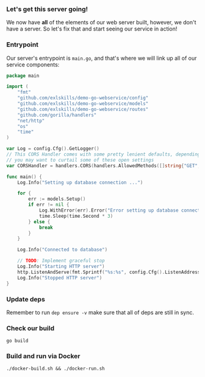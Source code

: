 ### Let's get this server going!

We now have **all** of the elements of our web server built, however, we don't have a server. So let's fix that and start seeing our service in action!

### Entrypoint

Our server's entrypoint is `main.go`, and that's where we will link up all of our service components:

```go
package main

import (
	"fmt"
	"github.com/exlskills/demo-go-webservice/config"
	"github.com/exlskills/demo-go-webservice/models"
	"github.com/exlskills/demo-go-webservice/routes"
	"github.com/gorilla/handlers"
	"net/http"
	"os"
	"time"
)

var Log = config.Cfg().GetLogger()
// This CORS Handler comes with some pretty lenient defaults, depending on your application, 
// you may want to curtail some of these open settings
var CORSHandler = handlers.CORS(handlers.AllowedMethods([]string{"GET", "POST", "PUT", "DELETE", "OPTIONS"}), handlers.AllowCredentials(), handlers.AllowedHeaders([]string{"x-locale", "x-api-key", "content-type", "access-control-request-headers", "access-control-request-method", "x-csrftoken"}), handlers.AllowedOrigins(config.Cfg().AllowedOrigins))

func main() {
	Log.Info("Setting up database connection ...")

	for {
		err := models.Setup()
		if err != nil {
			Log.WithError(err).Error("Error setting up database connection, retrying ...")
			time.Sleep(time.Second * 3)
		} else {
			break
		}
	}

	Log.Info("Connected to database")

	// TODO: Implement graceful stop
	Log.Info("Starting HTTP server")
	http.ListenAndServe(fmt.Sprintf("%s:%s", config.Cfg().ListenAddress, config.Cfg().ListenPort), CORSHandler(handlers.CombinedLoggingHandler(os.Stdout, routes.CreateRouter())))
	Log.Info("Stopped HTTP server")
}

```

### Update deps

Remember to run `dep ensure -v` make sure that all of deps are still in sync.

### Check our build

`go build`

### Build and run via Docker

`./docker-build.sh && ./docker-run.sh`
